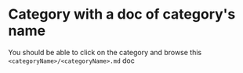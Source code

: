 # Category with a doc of category's name

You should be able to click on the category and browse this `<categoryName>/<categoryName>.md` doc
